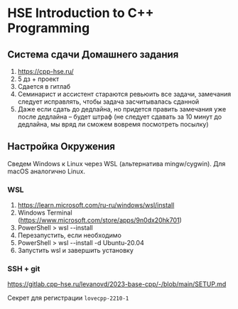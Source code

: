 # HSE Introduction to C++ Programming

## Система сдачи Домашнего задания

1) https://cpp-hse.ru/
2) 5 дз + проект
3) Сдается в гитлаб
4) Семинарист и ассистент стараются ревьюить все задачи, замечания следует исправлять, чтобы задача засчитывалась сданной
5) Даже если сдать до дедлайна, но придется править замечания уже после дедлайна – будет штраф (не следует сдавать за 10 минут до дедлайна, мы вряд ли сможем вовремя посмотреть посылку)

## Настройка Окружения
Сведем Windows к Linux через WSL (альтернатива mingw/cygwin). Для macOS аналогично Linux.

### WSL
1) https://learn.microsoft.com/ru-ru/windows/wsl/install
2) Windows Terminal (https://www.microsoft.com/store/apps/9n0dx20hk701)
3) PowerShell > wsl --install
4) Перезапустить, если необходимо
5) PowerShell > wsl --install -d Ubuntu-20.04
6) Запустить wsl и завершить установку

### SSH + git
https://gitlab.cpp-hse.ru/levanovd/2023-base-cpp/-/blob/main/SETUP.md

Секрет для регистрации `lovecpp-2210-1`

